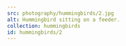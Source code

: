 ```yaml
---
src: photography/hummingbirds/2.jpg
alt: Hummingbird sitting on a feeder.
collection: hummingbirds
id: hummingbirds/2
---
```

